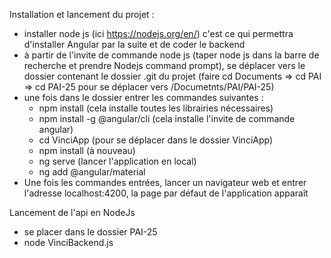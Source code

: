 Installation et lancement du projet :
- installer node js (ici https://nodejs.org/en/) c'est ce qui permettra d'installer Angular par la suite et de coder le backend
- à partir de l'invite de commande node js (taper node js dans la barre de recherche et prendre Nodejs command prompt), se déplacer vers le dossier contenant le dossier .git du projet (faire cd Documents => cd PAI => cd PAI-25 pour se déplacer vers /Documetnts/PAI/PAI-25)
- une fois dans le dossier entrer les commandes suivantes : 
  - npm install (cela installe toutes les librairies nécessaires)
  - npm install -g @angular/cli (cela installe l'invite de commande angular)
  - cd VinciApp (pour se déplacer dans le dossier VinciApp)
  - npm install (à nouveau)
  - ng serve (lancer l'application en local)
  - ng add @angular/material
- Une fois les commandes entrées, lancer un navigateur web et entrer l'adresse localhost:4200, la page par défaut de l'application apparaît

Lancement de l'api en NodeJs
- se placer dans le dossier PAI-25
- node VinciBackend.js